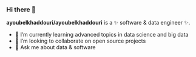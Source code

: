 ### Hi there 👋


**ayoubelkhaddouri/ayoubelkhaddouri** is a ✨ software & data engineer ✨.

- 🌱 I’m currently learning advanced topics in data science and big data
- 👯 I’m looking to collaborate on open source projects
- 💬 Ask me about data & software
<!--- 📫 How to reach me: 
- 🤔 I’m looking for help with ...
- 😄 Pronouns: ...
- ⚡ Fun fact: ...
-->
